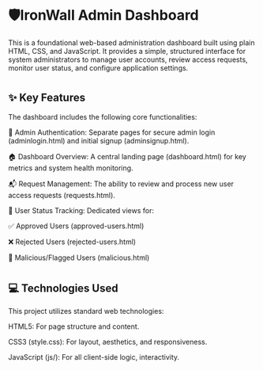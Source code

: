 # 🛡️IronWall Admin Dashboard

This is a foundational web-based administration dashboard built using plain HTML, CSS, and JavaScript. It provides a simple, structured interface for system administrators to manage user accounts, review access requests, monitor user status, and configure application settings.
#
## ✨ Key Features
The dashboard includes the following core functionalities:

🔑 Admin Authentication: Separate pages for secure admin login (adminlogin.html) and initial signup (adminsignup.html).

🏠 Dashboard Overview: A central landing page (dashboard.html) for key metrics and system health monitoring.

📬 Request Management: The ability to review and process new user access requests (requests.html).

👤 User Status Tracking: Dedicated views for:

✅ Approved Users (approved-users.html)

❌ Rejected Users (rejected-users.html)

🚨 Malicious/Flagged Users (malicious.html)
#
## 💻 Technologies Used
This project utilizes standard web technologies:

HTML5: For page structure and content.

CSS3 (style.css): For layout, aesthetics, and responsiveness.

JavaScript (js/): For all client-side logic, interactivity.
